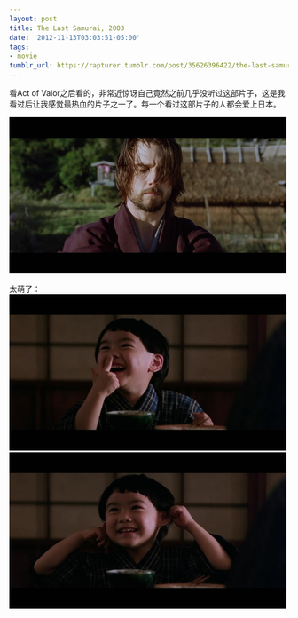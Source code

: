 ```yaml
---
layout: post
title: The Last Samurai, 2003
date: '2012-11-13T03:03:51-05:00'
tags:
- movie
tumblr_url: https://rapturer.tumblr.com/post/35626396422/the-last-samurai-2003
---
```

看Act of Valor之后看的，非常近惊讶自己竟然之前几乎没听过这部片子，这是我看过后让我感觉最热血的片子之一了。每一个看过这部片子的人都会爱上日本。

![](/assets/img/tumblr_mdf2dtuab51r0cnr9.jpg)

太萌了： ![](/assets/img/tumblr_mdf2dyqwyt1r0cnr9.jpg) ![](/assets/img/tumblr_mdf2e3eqfp1r0cnr9.jpg)

